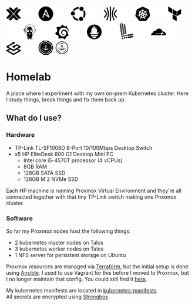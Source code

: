 <p align="left">
  <img width="40" src="docs/images/proxmox_dark.svg#gh-light-mode-only" title="Proxmox"/>
  <img width="40" src="docs/images/proxmox_light.svg#gh-dark-mode-only" title="Proxmox"/>
  <img width="40" src="docs/images/ansible_dark.svg#gh-light-mode-only" title="Ansible"/>
  <img width="40" src="docs/images/ansible_light.svg#gh-dark-mode-only" title="Ansible"/>
  <img width="40" src="docs/images/ubuntu_dark.svg#gh-light-mode-only" title="Ubuntu"/>
  <img width="40" src="docs/images/ubuntu_light.svg#gh-dark-mode-only" title="Ubuntu"/>
  <img width="40" src="docs/images/talos_dark.svg#gh-light-mode-only" title="Talos"/>
  <img width="40" src="docs/images/talos_light.svg#gh-dark-mode-only" title="Talos"/>
  <img width="40" src="docs/images/kubernetes_dark.svg#gh-light-mode-only" title="Kubernetes"/>
  <img width="40" src="docs/images/kubernetes_light.svg#gh-dark-mode-only" title="Kubernetes"/>
  <img width="40" src="docs/images/terraform_dark.svg#gh-light-mode-only" title="Terraform"/>
  <img width="40" src="docs/images/terraform_light.svg#gh-dark-mode-only" title="Terraform"/>
  <img width="40" src="docs/images/argo_dark.svg#gh-light-mode-only" title="ArgoCD"/>
  <img width="40" src="docs/images/argo_light.svg#gh-dark-mode-only" title="ArgoCD"/>
  <img width="40" src="docs/images/grafana_dark.svg#gh-light-mode-only" title="Grafana"/>
  <img width="40" src="docs/images/grafana_light.svg#gh-dark-mode-only" title="Grafana"/>
  <img width="40" src="docs/images/prometheus_dark.svg#gh-light-mode-only" title="Prometheus"/>
  <img width="40" src="docs/images/prometheus_light.svg#gh-dark-mode-only" title="Prometheus"/>
  <img width="40" src="docs/images/loki_dark.svg#gh-light-mode-only" title="Loki"/>
  <img width="40" src="docs/images/loki_light.svg#gh-dark-mode-only" title="Loki"/>
  <img width="40" src="docs/images/cloudflare_dark.svg#gh-light-mode-only" title="Cloudflare"/>
  <img width="40" src="docs/images/cloudflare_light.svg#gh-dark-mode-only" title="Cloudflare"/>
  <img width="40" src="docs/images/traefik_dark.svg#gh-light-mode-only" title="Traefik"/>
  <img width="40" src="docs/images/traefik_light.svg#gh-dark-mode-only" title="Traefik"/>
  <img width="40" src="docs/images/certmanager_dark.svg#gh-light-mode-only" title="Cert Manager"/>
  <img width="40" src="docs/images/certmanager_light.svg#gh-dark-mode-only" title="Cert Manager"/>
</p>

# Homelab

A place where I experiment with my own on-prem Kubernetes cluster. Here I study
things, break things and fix them back up.

## What do I use?
### Hardware
- TP-Link TL-SF1008D 8-Port 10/100Mbps Desktop Switch
- x5 HP EliteDesk 800 G1 Desktop Mini PC
  - Intel core i5-4570T processor (4 vCPUs)
  - 8GB RAM
  - 128GB SATA SSD
  - 128GB M.2 NVMe SSD

Each HP machine is running Proxmox Virtual Environment and they're all connected
together with that tiny TP-Link switch making one Proxmox cluster.

### Software
So far my Proxmox nodes host the following things:
- 2 kubernetes master nodes on Talos
- 3 kubernetes worker nodes on Talos
- 1 NFS server for persistent storage on Ubuntu

Proxmox resources are managed via [Terraform](https://github.com/DTLP/homelab/tree/main/terraform),
but the initial setup is done using [Ansible](https://github.com/DTLP/homelab/tree/main/ansible). I used to use Vagrant for this before I moved to Proxmox, but I no
longer maintain that config. You could still find it [here](https://github.com/DTLP/homelab/tree/main/archive/vagrant).

My kubernetes manifests are located in [kubernetes-manifests](https://github.com/DTLP/homelab/tree/main/kubernetes-manifests).  
All secrets are encrypted using [Strongbox](https://github.com/uw-labs/strongbox).
